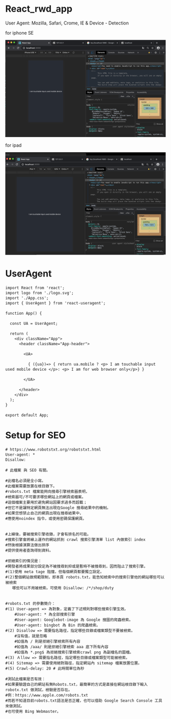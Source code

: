 # React_rwd_app
User Agent: Mozilla, Safari, Crome, IE &amp; Device - Detection

for iphone SE


![mobile](https://raw.githubusercontent.com/QueenieCplusplus/React_rwd_app/master/ua_app/RWD_iphone_demo.png)


for ipad

![pad](https://raw.githubusercontent.com/QueenieCplusplus/React_rwd_app/master/ua_app/RWD_ipad_demo.png)

# UserAgent

    import React from 'react';
    import logo from './logo.svg';
    import './App.css';
    import { UserAgent } from 'react-useragent';

    function App() {

      const UA = UserAgent;

      return (
        <div className="App">
          <header className="App-header">

            <UA>

              { ({ua})=> { return ua.mobile ? <p> I am touchable input used mobile device </p>: <p> I am for web browser only</p>} }

            </UA>

          </header>
        </div>
      );
    }

    export default App;

# Setup for SEO

    # https://www.robotstxt.org/robotstxt.html
    User-agent: *
    Disallow:

    # 此檔案 與 SEO 有關。

    #此檔名必須是全小寫。
    #此檔案需要放置在根目錄下。
    #robots.txt 檔案能夠向搜尋引擎檢索器表明，
    #檢索器可/不可要求哪些網站上的網頁或檔案。 
    #這個檔案主要用於避免網站因要求過多而超載；
    #但它不是讓特定網頁無法出現在Google 搜尋結果中的機制。 
    #如果您想禁止自己的網頁出現在搜尋結果中，
    #應使用noindex 指令，或使用密碼保護網頁。


    #上線後，要被搜索引擎收錄，才會有排名的可能。
    #搜索引擎會將線上運作的網站抓到 crawl 搜索引擎清單 list 內做索引 index
    #然後根據演算法做出排序
    #提供使用者查詢得到資料。

    #拒絕索引的情況是：
    #開發者將成果部分設定為不被搜尋到抑或是暫時不被搜尋到，因而阻止了搜索引擎。
    #(1)使用 meta tage 阻擋，但每個網頁都要獨立設定。
    #(2)整個網站做規範限制，即本頁 robots.txt，能告知檢索中的搜索引擎他的網站哪些可以被檢索
       哪些可以不用被檢索。可使用 Disallow: /*/shop/duty


    #robots.txt 的參數簡介：
    #(1) User-agent => 為對象，定義了下述規則對哪些搜索引擎生效。
        #User-agent: * 為全部搜索引擎
        #User-agent: Googlebot-image 為 Google 搜圖的爬蟲檢索。
        #User-agent: bingbot 為 Bin 的爬蟲檢索。
    #(2) Disallow => 需要指名路徑，指定哪些目錄或檔案類型不要被檢索。
        #沒有值，就是忽略
        #如值為 / 則是拒絕引擎檢索所有內容
        #如值為 /aaa/ 則是拒絕引擎檢索 aaa 底下所有內容
        #如值為 *.png$ 為拒絕搜索引擎檢索crawl png 為副檔名的圖檔。
    #(3) Ａllow => 需要指名路徑，指定哪些目錄或檔案類型可能被檢索。
    #(4) Sitemap => 需要使用絕對路徑，指定網站內 sitemap 檔案放置位置。
    #(5) Crawl-delay: 20 # 此時間單位為秒

    #測試此檔案是否有效：
    #如果要驗證自己的網站有無Robots.txt，最簡單的方式是直接在網站根目錄下輸入 robotx.txt 做測試，檢驗是否存在。
    #例：https://www.apple.com/robots.txt
    #而若不知道目前robots.txt語法是否正確，也可以借助 Google Search Console 工具來做測試。
    #也可使用 Bing Webmaster。
